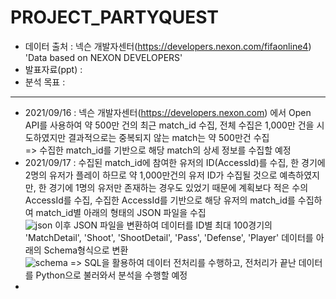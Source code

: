 # PROJECT_PARTYQUEST
- 데이터 출처 : 넥슨 개발자센터(https://developers.nexon.com/fifaonline4) 'Data based on NEXON DEVELOPERS'
- 발표자료(ppt) : 
- 분석 목표 : 
---
- 2021/09/16 : 넥슨 개발자센터(https://developers.nexon.com) 에서 Open API를 사용하여 약 500만 건의 최근 match_id 수집, 전체 수집은 1,000만 건을 시도하였지만 결과적으로는 중복되지 않는 match는 약 500만건 수집 \
=> 수집한 match_id를 기반으로 해당 match의 상세 정보를 수집할 예정
- 2021/09/17 : 수집된 match_id에 참여한 유저의 ID(AccessId)를 수집, 한 경기에 2명의 유저가 플레이 하므로 약 1,000만건의 유저 ID가 수집될 것으로 예측하였지만, 한 경기에 1명의 유저만 존재하는 경우도 있었기 때문에 계획보다 적은 수의 AccessId를 수집, 수집한 AccessId를 기반으로 해당 유저의 match_id를 수집하여 match_id별 아래의 형태의 JSON 파일을 수집\
![json](https://user-images.githubusercontent.com/85550229/133777418-6f2d9050-a3e7-4b63-99db-c2119975c541.PNG)
이후 JSON 파일을 변환하여 데이터를 ID별 최대 100경기의 'MatchDetail', 'Shoot', 'ShootDetail', 'Pass', 'Defense', 'Player' 데이터를 아래의 Schema형식으로 변환\
![schema](https://user-images.githubusercontent.com/85550229/133759359-eef18d66-c275-44f2-b036-c635664b4482.png)
=> SQL을 활용하여 데이터 전처리를 수행하고, 전처리가 끝난 데이터를 Python으로 불러와서 분석을 수행할 예정
-  

